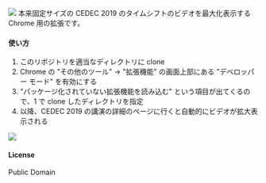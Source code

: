 ![](https://user-images.githubusercontent.com/1488611/64477019-6129a500-d1d1-11e9-90bc-52f1b8e8bb01.png)
本来固定サイズの CEDEC 2019 のタイムシフトのビデオを最大化表示する Chrome 用の拡張です。

#### 使い方
1. このリポジトリを適当なディレクトリに clone
2. Chrome の "その他のツール" -> "拡張機能" の画面上部にある "デベロッパー モード" を有効にする
3. "パッケージ化されていない拡張機能を読み込む" という項目が出てくるので、1 で clone したディレクトリを指定
4. 以降、CEDEC 2019 の講演の詳細のページに行くと自動的にビデオが拡大表示される

![](https://user-images.githubusercontent.com/1488611/64477022-62f36880-d1d1-11e9-9336-2f9768e88465.png)

#### License
Public Domain